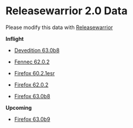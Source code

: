 

Releasewarrior 2.0 Data
=======================

Please modify this data with [Releasewarrior](https://github.com/mozilla-releng/releasewarrior-2.0)

**Inflight**

* [Devedition 63.0b8](/inflight/devedition/devedition-devedition-63.0b8.md)

* [Fennec 62.0.2](/inflight/fennec/fennec-release-62.0.2.md)

* [Firefox 60.2.1esr](/inflight/firefox/firefox-esr60-60.2.1esr.md)

* [Firefox 62.0.2](/inflight/firefox/firefox-release-62.0.2.md)

* [Firefox 63.0b8](/inflight/firefox/firefox-beta-63.0b8.md)

**Upcoming**

* [Firefox 63.0b9](/upcoming/firefox/firefox-beta-63.0b9.md)

